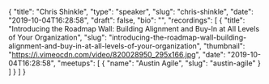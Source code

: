 {
  "title": "Chris Shinkle",
  "type": "speaker",
  "slug": "chris-shinkle",
  "date": "2019-10-04T16:28:58",
  "draft": false,
  "bio": "",
  "recordings": [
    {
      "title": "Introducing the Roadmap Wall: Building Alignment and Buy-In at All Levels of Your Organization",
      "slug": "introducing-the-roadmap-wall-building-alignment-and-buy-in-at-all-levels-of-your-organization",
      "thumbnail": "https://i.vimeocdn.com/video/820028950_295x166.jpg",
      "date": "2019-10-04T16:28:58",
      "meetups": [
        {
          "name": "Austin Agile",
          "slug": "austin-agile"
        }
      ]
    }
  ]
}